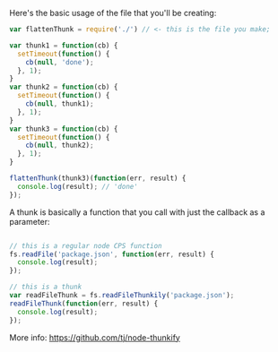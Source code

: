 Here's the basic usage of the file that you'll be creating:

```js
var flattenThunk = require('./') // <- this is the file you make;

var thunk1 = function(cb) {
  setTimeout(function() {
    cb(null, 'done');
  }, 1);
}
var thunk2 = function(cb) {
  setTimeout(function() {
    cb(null, thunk1);
  }, 1);
}
var thunk3 = function(cb) {
  setTimeout(function() {
    cb(null, thunk2);
  }, 1);
}

flattenThunk(thunk3)(function(err, result) {
  console.log(result); // 'done'
});
```

A thunk is basically a function that you call with just the callback as a parameter:

```js

// this is a regular node CPS function
fs.readFile('package.json', function(err, result) {
  console.log(result);
});

// this is a thunk
var readFileThunk = fs.readFileThunkily('package.json');
readFileThunk(function(err, result) {
  console.log(result);
});
```

More info: https://github.com/tj/node-thunkify
